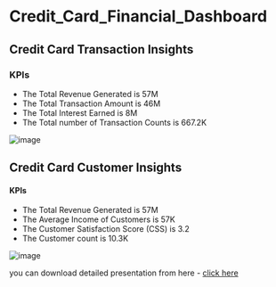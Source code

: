# Credit_Card_Financial_Dashboard

## Credit Card Transaction Insights
### KPIs
* The Total Revenue Generated is 57M
* The Total Transaction Amount is 46M
* The Total Interest Earned is 8M
* The Total number of Transaction Counts is 667.2K

![image](https://github.com/divyakoli1401/Credit_Card_Financial_Dashboard/assets/65173305/ece471b4-4ab3-461a-9967-fc824f6c11c4)

## Credit Card Customer Insights
#### KPIs
* The Total Revenue Generated is 57M
* The Average Income of Customers is 57K
* The Customer Satisfaction Score (CSS) is 3.2
* The Customer count is 10.3K


![image](https://github.com/divyakoli1401/Credit_Card_Financial_Dashboard/assets/65173305/2a8c0d5b-bcfe-4be9-9048-3b4c4519750d)

you can download detailed presentation from here - [click here](https://github.com/divyakoli1401/Credit_Card_Financial_Dashboard/blob/main/Credit%20Card%20Financial%20Insights.pptx)

